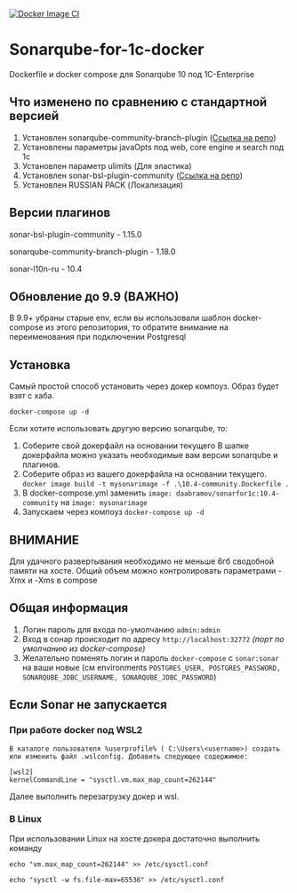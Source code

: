 [![Docker Image CI](https://github.com/Daabramov/Sonarqube-for-1c-docker/actions/workflows/docker-image.yml/badge.svg?branch=master)](https://github.com/Daabramov/Sonarqube-for-1c-docker/actions/workflows/docker-image.yml)
# Sonarqube-for-1c-docker

Dockerfile и docker compose для Sonarqube 10 под 1C-Enterprise

## Что изменено по сравнению с стандартной версией

1. Установлен sonarqube-community-branch-plugin ([Ссылка на репо](https://github.com/mc1arke/sonarqube-community-branch-plugin "Ссылка на репо"))
2. Установлены параметры javaOpts под web, core engine и search под 1с
3. Установлен параметр ulimits (Для эластика)
4. Установлен sonar-bsl-plugin-community ([Ссылка на репо](https://github.com/1c-syntax/sonar-bsl-plugin-community "Ссылка на репо"))
5. Установлен RUSSIAN PACK (Локализация)

## Версии плагинов

sonar-bsl-plugin-community - 1.15.0

sonarqube-community-branch-plugin - 1.18.0

sonar-l10n-ru - 10.4

## Обновление до 9.9 (ВАЖНО)

В 9.9+ убраны старые env, если вы использовали шаблон docker-compose из этого репозитория, то обратите внимание на переименования при подключении Postgresql

## Установка

Самый простой способ установить через докер компоуз. Образ будет взят с хаба.

```docker-compose up -d```

Если хотите использовать другую версию sonarqube, то:

1. Соберите свой докерфайл на основании текущего
В шапке докерфайла можно указать необходимые вам версии sonarqube и плагинов.
1. Соберите образ из вашего докерфайла на основании текущего.
```docker image build -t mysonarimage -f .\10.4-community.Dockerfile .```
1. В docker-compose.yml заменить
```image: daabramov/sonarfor1c:10.4-community``` на ```image: mysonarimage```
1. Запускаем через компоуз
```docker-compose up -d```

## ВНИМАНИЕ

Для удачного развертывания необходимо не меньше 6гб сводобной памяти на хосте.
Общий объем можно контролировать параметрами -Xmx и -Xms в compose

## Общая информация
1) Логин пароль для входа по-умолчанию ```admin:admin```
2) Вход в сонар происходит по адресу ```http://localhost:32772``` *(порт по умолчанию из docker-compose)*
3) Желательно поменять логин и пароль ```docker-compose``` с ```sonar:sonar``` на ваши новые (см environments ```POSTGRES_USER, POSTGRES_PASSWORD, SONARQUBE_JDBC_USERNAME, SONARQUBE_JDBC_PASSWORD```)

## Если Sonar не запускается

### При работе docker под WSL2

```
В каталоге пользователя %userprofile% ( C:\Users\<username>) создать или изменить файл .wslconfig. Добавить следующее содержимое:
```

```
[wsl2]
kernelCommandLine = "sysctl.vm.max_map_count=262144"
```

Далее выполнить перезагрузку докер и wsl.

### В Linux
При использовании Linux на хосте докера достаточно выполнить команду

```echo "vm.max_map_count=262144" >> /etc/sysctl.conf```

```echo "sysctl -w fs.file-max=65536" >> /etc/sysctl.conf```

